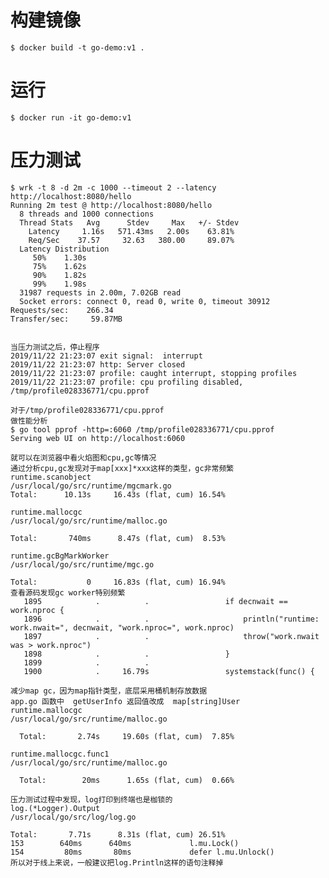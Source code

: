 # 构建镜像

    $ docker build -t go-demo:v1 .

# 运行

    $ docker run -it go-demo:v1

# 压力测试
    
    $ wrk -t 8 -d 2m -c 1000 --timeout 2 --latency http://localhost:8080/hello
    Running 2m test @ http://localhost:8080/hello
      8 threads and 1000 connections
      Thread Stats   Avg      Stdev     Max   +/- Stdev
        Latency     1.16s   571.43ms   2.00s    63.81%
        Req/Sec    37.57     32.63   380.00     89.07%
      Latency Distribution
         50%    1.30s 
         75%    1.62s 
         90%    1.82s 
         99%    1.98s 
      31987 requests in 2.00m, 7.02GB read
      Socket errors: connect 0, read 0, write 0, timeout 30912
    Requests/sec:    266.34
    Transfer/sec:     59.87MB
    
    
    当压力测试之后，停止程序
    2019/11/22 21:23:07 exit signal:  interrupt
    2019/11/22 21:23:07 http: Server closed
    2019/11/22 21:23:07 profile: caught interrupt, stopping profiles
    2019/11/22 21:23:07 profile: cpu profiling disabled, /tmp/profile028336771/cpu.pprof
    
    对于/tmp/profile028336771/cpu.pprof
    做性能分析
    $ go tool pprof -http=:6060 /tmp/profile028336771/cpu.pprof
    Serving web UI on http://localhost:6060

    就可以在浏览器中看火焰图和cpu,gc等情况
    通过分析cpu,gc发现对于map[xxx]*xxx这样的类型，gc非常频繁
    runtime.scanobject
    /usr/local/go/src/runtime/mgcmark.go
    Total:      10.13s     16.43s (flat, cum) 16.54%
    
    runtime.mallocgc
    /usr/local/go/src/runtime/malloc.go
    
    Total:       740ms      8.47s (flat, cum)  8.53%
    
    runtime.gcBgMarkWorker
    /usr/local/go/src/runtime/mgc.go
    
    Total:           0     16.83s (flat, cum) 16.94%
    查看源码发现gc worker特别频繁
       1895            .          .           		if decnwait == work.nproc { 
       1896            .          .           			println("runtime: work.nwait=", decnwait, "work.nproc=", work.nproc) 
       1897            .          .           			throw("work.nwait was > work.nproc") 
       1898            .          .           		} 
       1899            .          .            
       1900            .     16.79s           		systemstack(func() { 
   
    减少map gc，因为map指针类型，底层采用桶机制存放数据
    app.go 函数中  getUserInfo 返回值改成  map[string]User
    runtime.mallocgc
    /usr/local/go/src/runtime/malloc.go
    
      Total:       2.74s     19.60s (flat, cum)  7.85%
    
    runtime.mallocgc.func1
    /usr/local/go/src/runtime/malloc.go
    
      Total:        20ms      1.65s (flat, cum)  0.66%
      
    压力测试过程中发现，log打印到终端也是枷锁的
    log.(*Logger).Output
    /usr/local/go/src/log/log.go
    
    Total:       7.71s      8.31s (flat, cum) 26.51%
    153        640ms      640ms           	l.mu.Lock() 
    154         80ms       80ms           	defer l.mu.Unlock() 
    所以对于线上来说，一般建议把log.Println这样的语句注释掉
